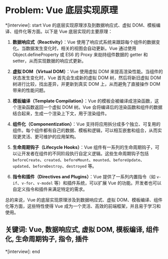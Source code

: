 # Problem: Vue 底层实现原理

*[interview]: start
Vue 的底层实现原理涉及到数据响应式、虚拟 DOM、模板编译、组件化等方面。以下是 Vue 底层实现的主要原理：

1. **数据响应式（Reactivity）**：Vue 使用了响应式系统来跟踪每个组件的数据变化。当数据发生变化时，相关的视图会自动更新。Vue 通过使用 Object.defineProperty 或 ES6 的 Proxy 来劫持组件数据的 getter 和 setter，从而实现数据的响应式更新。

2. **虚拟 DOM（Virtual DOM）**：Vue 使用虚拟 DOM 来提高渲染性能。当组件的状态发生变化时，Vue 首先会生成新的虚拟 DOM 树，然后将新旧虚拟 DOM 树进行比较，找出差异，并更新到真实 DOM 上，从而避免了直接操作 DOM 带来的性能问题。

3. **模板编译（Template Compilation）**：Vue 的模板会被编译成渲染函数，这个渲染函数返回一个虚拟 DOM 树。Vue 会将编译后的渲染函数和组件的数据结合起来，生成一个渲染上下文，用于渲染组件。

4. **组件化（Componentization）**：Vue 支持将应用拆分成多个独立、可复用的组件。每个组件都有自己的数据、模板和逻辑，可以相互嵌套和组合，从而实现更灵活、更可维护的应用架构。

5. **生命周期钩子（Lifecycle Hooks）**：Vue 组件有一系列的生命周期钩子，可以让开发者在组件的不同阶段执行自定义逻辑。这些生命周期钩子包括 `beforeCreate`、`created`、`beforeMount`、`mounted`、`beforeUpdate`、`updated`、`beforeDestroy`、`destroyed` 等。

6. **指令和插件（Directives and Plugins）**：Vue 提供了一系列内置指令（如 `v-if`、`v-for`、`v-model` 等）和插件系统，可以扩展 Vue 的功能。开发者也可以自定义指令和插件来满足特定的需求。

总的来说，Vue 的底层实现原理涉及到数据响应式、虚拟 DOM、模板编译、组件化等方面，这些特性使得 Vue 成为一个灵活、高效的前端框架，并且易于学习和使用。

## 关键词: Vue, 数据响应式, 虚拟 DOM, 模板编译, 组件化, 生命周期钩子, 指令, 插件
*[interview]: end
